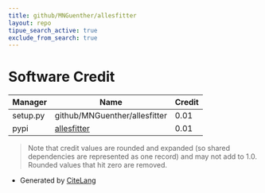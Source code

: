 ```yaml
---
title: github/MNGuenther/allesfitter
layout: repo
tipue_search_active: true
exclude_from_search: true
---
```

# Software Credit

|Manager|Name|Credit|
|-------|----|------|
|setup.py|github/MNGuenther/allesfitter|0.01|
|pypi|[allesfitter](https://github.com/MNGuenther/allesfitter)|0.01|


> Note that credit values are rounded and expanded (so shared dependencies are represented as one record) and may not add to 1.0. Rounded values that hit zero are removed.


- Generated by [CiteLang](https://github.com/vsoch/citelang)
